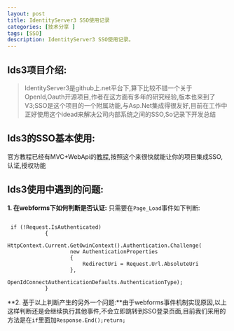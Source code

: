 ```yaml
---
layout: post
title: IdentityServer3 SSO使用记录
categories: [技术分享 ]
tags: [SSO]
description: IdentityServer3 SSO使用记录。
---
```


## Ids3项目介绍:

> IdentityServer3是github上.net平台下,算下比较不错一个关于OpenId,Oauth开源项目,作者在这方面有多年的研究经验,版本也来到了V3;SSO是这个项目的一个附属功能,与Asp.Net集成得很友好,目前在工作中正好使用这个idead来解决公司内部系统之间的SSO,So记录下开发总结

## Ids3的SSO基本使用:

官方教程已经有MVC+WebApi的[教程](https://identityserver.github.io/Documentation/docsv2/overview/mvcGettingStarted.html),按照这个来很快就能让你的项目集成SSO,认证,授权功能

## Ids3使用中遇到的问题:

**1. 在webforms下如何判断是否认证:** 只需要在`Page_Load`事件如下判断:  
<pre><code>
 if (!Request.IsAuthenticated)
            {
                HttpContext.Current.GetOwinContext().Authentication.Challenge(
                    new AuthenticationProperties
                    {
                        RedirectUri = Request.Url.AbsoluteUri
                    },
                    OpenIdConnectAuthenticationDefaults.AuthenticationType);
            }
</code></pre>
**2. 基于以上判断产生的另外一个问题:**由于webforms事件机制实现原因,以上这样判断还是会继续执行其他事件,不会立即跳转到SSO登录页面,目前我们采用的方法是在`if`里面加`Response.End();return;`
